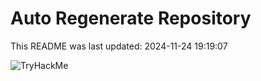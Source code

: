 # Auto Regenerate Repository

This README was last updated: 2024-11-24 19:19:07

 ![TryHackMe](https://tryhackme.com/badge/533634)